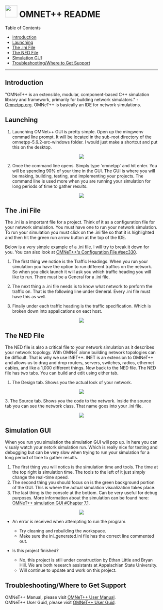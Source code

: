 # <img src="https://github.com/littleet9/OMNeT-INET-SpineLeafResearch/blob/d7df523fde0cfa57b07f5dae37a566d5afc6c277/images/DCNLogo.png" width="40" height="40"> OMNET++ README

Table of Contents
- [Introduction](#introduction)
- [Launching](#launch)
- [The .ini File](#ini)
- [The NED File](#ned)
- [Simulation GUI](#simulation)
- [Troubleshooting/Where to Get Support](#support)
---

## Introduction <a name ="introduction"></a>

"OMNeT++ is an extensible, modular, component-based C++ simulation library and framework, primarily for building network simulators." - [Omnetpp.org](https://omnetpp.org/intro/). OMNeT++ is basically an IDE for network simulations. 

## Launching<a name ="launch"></a>
1. Launching OMNet++ GUI is pretty simple. Open up the mingwenv commad line prompt. It will be located in the sub-root directory of the omnetpp-5.6.2-src-windows folder. I would just make a shortcut and put this on the desktop. 
<p align="center">
    <img src="https://github.com/littleet9/OMNeT-INET-SpineLeafResearch/blob/f7106e9d90757ca00aff4a01143e4ff52bee2c01/images/RunTheGUI.PNG">
</p>

2. Once the command line opens. Simply type 'omnetpp' and hit enter. You will be spending 90% of your time in the GUI. The GUI is where you will be making, building, testing, and implementing your projects. The command line is used more when you are running your simulation for long periods of time to gather results.
<p align="center">
    <img src="https://github.com/littleet9/OMNeT-INET-SpineLeafResearch/blob/f7106e9d90757ca00aff4a01143e4ff52bee2c01/images/RunTheGUIFromCMD.PNG">
</p>

## The .ini File <a name ="ini"></a>

The .ini is a important file for a project. Think of it as a configuration file for your network simulation. You must have one to run your network simulation. To run your simulation you must click on the .ini file so that it is highlighted and then hit the green run arrow button at the top of the IDE. 

Below is a very simple example of a .ini file. I will try to break it down for you. You can also look at [OMNeT++'s Configuration File #sec330](https://doc.omnetpp.org/omnetpp4/manual/usman.html#sec330).

1. The first thing we notice is the Traffic Headings. When you run your simulation you have the option to run different traffics on the network. So when you click launch it will ask you which traffic heading you will like to run. There must be a General for a .ini file.

2. The next thing a .ini file needs is to know what network to preform the traffic on. That is the following line under General. Every .ini file must have this as well. 

3. Finally under each traffic heading is the traffic specification. Which is broken down into appalications on eact host.
<p align="center">
    <img src="https://github.com/littleet9/OMNeT-INET-SpineLeafResearch/blob/f7106e9d90757ca00aff4a01143e4ff52bee2c01/images/Example%20ini%20file.PNG">
</p>

## The NED File <a name ="ned"></a>

The NED file is also a critical file to your network simulation as it describes your network topology. With OMNeT alone building network topologies can be difficult. That is why we use INET++. INET is an extension to OMNeT++ and allows us to drag and drop routers, servers, switches, radios, ethernet cables, and like a 1,000 different things. 
Now back to the NED file. The NED file has two tabs. You can build and edit using either tab.
1. The Design tab. Shows you the actual look of your network.
<p align="center">
    <img src="https://github.com/littleet9/OMNeT-INET-SpineLeafResearch/blob/f7106e9d90757ca00aff4a01143e4ff52bee2c01/images/Example%20NED%20file.PNG">
</p>
3. The Source tab. Shows you the code to the network. Inside the source tab you can see the network class. That name goes into your .ini file.
<p align="center">
    <img src="https://github.com/littleet9/OMNeT-INET-SpineLeafResearch/blob/f7106e9d90757ca00aff4a01143e4ff52bee2c01/images/Example%20NED%20file%20source.PNG">
</p>

## Simulation GUI <a name ="simulation"></a>

When you run you simulation the simulation GUI will pop up. In here you can visualy watch your netork simulation run. Which is really nice for testing and debugging but can be very slow when trying to run your simulation for a long period of time to gather results. 
1. The first thing you will notics is the simulation time and tools. The time at the top right is simulation time. The tools to the left of it just simply change the real-time speed. 
2. The second thing you should focus on is the green background portion of the GUI. This is where the actual simulation visualization takes place.
3. The last thing is the console at the bottom. Can be very useful for debug purposes. 
More information about the simulation can be found here: [OMNeT++ simulation GUI #Chapter 7.1](https://doc.omnetpp.org/omnetpp/UserGuide.pdf).
<p align="center">
    <img src="https://github.com/littleet9/OMNeT-INET-SpineLeafResearch/blob/f7106e9d90757ca00aff4a01143e4ff52bee2c01/images/SimulationGUI.PNG">
</p>


 - An error is received when attempting to run the program.
    - Try cleaning and rebuilding the workspace.
    - Make sure the ini_generated.ini file has the correct line commented out.
    
 - Is this project finished?
    - No, this project is still under construction by Ethan Little and Bryan Hill. We are both research assistants at Appalachian State University.
    - Will continue to update and work on this project.

## Troubleshooting/Where to Get Support<a name ="support"></a>

OMNeT++ Manual, please visit [OMNeT++ User Manual](https://doc.omnetpp.org/omnetpp4/manual/usman.html). </br>
OMNeT++ User Guid, please visit [OMNeT++ User Guid](https://doc.omnetpp.org/omnetpp/UserGuide.pdf). </br>
